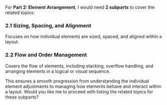 For **Part 2: Element Arrangement**, I would need **2 subparts** to cover the related topics:

### **2.1 Sizing, Spacing, and Alignment**

Focuses on how individual elements are sized, spaced, and aligned within a layout.

### **2.2 Flow and Order Management**

Covers the flow of elements, including stacking, overflow handling, and arranging elements in a logical or visual sequence.

This ensures a smooth progression from understanding the individual element adjustments to managing how elements behave and interact within a layout. Would you like me to proceed with listing the related topics for these subparts?